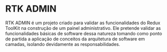 # RTK ADMIN

RTK ADMIN é um projeto criado para validar as funcionalidades do Redux ToolKit na construção de um painel administrativo. Ele pretende validar as funcionalidades básicas de software dessa natureza tomando como ponto de partida a aplicação de conceitos da arquitetura de software em camadas, isolando devidamente as responsabilidades.
